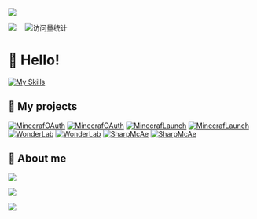 <div>
  <a href="https://github.com/YangSpring114">
    <img src="https://readme-typing-svg.demolab.com?font=Fira+Code&pause=1000&width=545&lines=Console.WriteLine(%22Hello%2C%20World%22);Wishing you a pleasant day today!&center=true&size=27" />
  </a>
</div>

<a href="https://space.bilibili.com/1098028524"><img src="https://img.shields.io/badge/Bilibili-B站-ff69b4" /></a>&emsp;
<img src="https://komarev.com/ghpvc/?username=YangSpring114&label=Views&color=0e75b6&style=flat" alt="访问量统计" />


# 🙋 Hello!

[![My Skills](https://skillicons.dev/icons?i=cs,dotnet,unity,java,golang,ts,js)](https://skillicons.dev)

## 🎲 My projects

[![MinecrafOAuth](https://github-readme-stats.vercel.app/api/pin/?username=Blessing-Studio&repo=MinecaftOAuth&theme=swift#gh-light-mode-only)](https://github.com/Blessing-Studio/MinecaftOAuth#gh-light-mode-only)
[![MinecrafOAuth](https://github-readme-stats.vercel.app/api/pin/?username=Blessing-Studio&repo=MinecaftOAuth&theme=tokyonight#gh-dark-mode-only)](https://github.com/Blessing-Studio/MinecaftOAuth#gh-dark-mode-only)
[![MinecrafLaunch](https://github-readme-stats.vercel.app/api/pin/?username=Blessing-Studio&repo=MinecraftLaunch&theme=swift#gh-light-mode-only)](https://github.com/Blessing-Studio/MinecraftLaunch#gh-light-mode-only)
[![MinecrafLaunch](https://github-readme-stats.vercel.app/api/pin/?username=Blessing-Studio&repo=MinecraftLaunch&theme=tokyonight#gh-dark-mode-only)](https://github.com/Blessing-Studio/MinecraftLaunch#gh-dark-mode-only)
[![WonderLab](https://github-readme-stats.vercel.app/api/pin/?username=Blessing-Studio&repo=WonderLab.Override&theme=swift#gh-light-mode-only)](https://github.com/Blessing-Studio/WonderLab.Override#gh-light-mode-only)
[![WonderLab](https://github-readme-stats.vercel.app/api/pin/?username=Blessing-Studio&repo=WonderLab.Override&theme=tokyonight#gh-dark-mode-only)](https://github.com/Blessing-Studio/WonderLab.Override#gh-dark-mode-only)
[![SharpMcAe](https://github-readme-stats.vercel.app/api/pin/?username=Blessing-Studio&repo=SharpMcAe&theme=swift#gh-light-mode-only)](https://github.com/Blessing-Studio/SharpMcAe#gh-light-mode-only)
[![SharpMcAe](https://github-readme-stats.vercel.app/api/pin/?username=Blessing-Studio&repo=SharpMcAe&theme=tokyonight#gh-dark-mode-only)](https://github.com/Blessing-Studio/SharpMcAe#gh-dark-mode-only)

## 👀 About me
![](https://github-readme-stats.vercel.app/api/top-langs/?username=YangSpring114&theme=react&hide_border=false&include_all_commits=true&count_private=true&layout=compact)

![](https://github-readme-stats.vercel.app/api?username=YangSpring114&theme=react&hide_border=false&include_all_commits=true&count_private=true)

![](https://github-readme-streak-stats.herokuapp.com/?user=YangSpring114&theme=react&hide_border=false)

